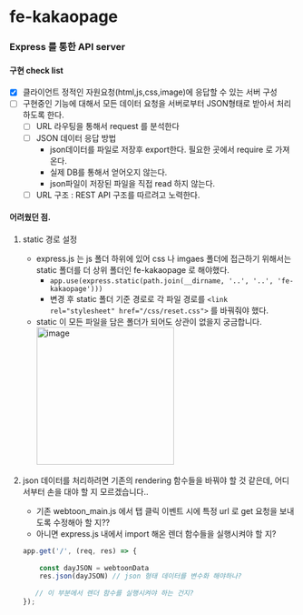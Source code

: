 # fe-kakaopage


### Express 를 통한 API server 

#### 구현 check list

- [x] 클라이언트 정적인 자원요청(html,js,css,image)에 응답할 수 있는 서버 구성
- [ ] 구현중인 기능에 대해서 모든 데이터 요청을 서버로부터 JSON형태로 받아서 처리하도록 한다.
    - [ ] URL 라우팅을 통해서 request 를 분석한다
    - [ ] JSON 데이터 응답 방법
        - json데이터를 파일로 저장후 export한다. 필요한 곳에서 require 로 가져온다.
        - 실제 DB를 통해서 얻어오지 않는다.
        - json파일이 저장된 파일을 직접 read 하지 않는다.
    - [ ] URL 구조 : REST API 구조를 따르려고 노력한다.

#### 어려웠던 점.

1. static 경로 설정
    - express.js 는 js 폴더 하위에 있어 css 나 imgaes 폴더에 접근하기 위해서는 static 폴더를 더 상위 폴더인 fe-kakaopage 로 해야했다.
        - `app.use(express.static(path.join(__dirname, '..', '..', 'fe-kakaopage')))` 
        - 변경 후 static 폴더 기준 경로로 각 파일 경로를 `<link rel="stylesheet" href="/css/reset.css">` 를 바꿔줘야 했다.
    - static 이 모든 파일을 담은 폴더가 되어도 상관이 없을지 궁금합니다.
    <br><img width="242" alt="image" src="https://user-images.githubusercontent.com/90082464/156285153-3cef3ea0-07ab-4de0-8f55-8f7864b8a1c5.png">

2. json 데이터를 처리하려면 기존의 rendering 함수들을 바꿔야 할 것 같은데, 어디서부터 손을 대야 할 지 모르겠습니다..
    - 기존 webtoon_main.js 에서 탭 클릭 이벤트 시에 특정 url 로 get 요청을 보내도록 수정해아 할 지??
    - 아니면 express.js 내에서 import 해온 렌더 함수들을 실행시켜야 할 지?
    ```javascript
    app.get('/', (req, res) => {
       
        const dayJSON = webtoonData
        res.json(dayJSON) // json 형태 데이터를 변수화 해야하나?
        
       // 이 부분에서 렌더 함수를 실행시켜야 하는 건지?
    });
    ```